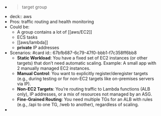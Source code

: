 - > target group
- deck:: aws
- Pros: traffic routing and health monitoring
- Could be:
	- A group contains a lot of [[aws/EC2]]
	- ECS tasks
	- [[aws/lambda]]
	- **private** IP addresses
- Scenarios: #card
  id:: 67bfb687-6c79-47f0-bbb1-f7c358ff6bb8
	- **Static Workload**: You have a fixed set of EC2 instances (or other targets) that don’t need automatic scaling. Example: A small app with 2 manually managed EC2 instances.
	- **Manual Control**: You want to explicitly register/deregister targets (e.g., during testing or for non-EC2 targets like on-premises servers via IP).
	- **Non-EC2 Targets**: You’re routing traffic to Lambda functions (ALB only), IP addresses, or a mix of resources not managed by an ASG.
	- **Fine-Grained Routing**: You need multiple TGs for an ALB with rules (e.g., /api to one TG, /web to another), regardless of scaling.
-